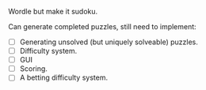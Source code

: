 Wordle but make it sudoku.

Can generate completed puzzles, still need to implement:
- [ ] Generating unsolved (but uniquely solveable) puzzles.
- [ ] Difficulty system.
- [ ] GUI
- [ ] Scoring.
- [ ] A betting difficulty system.
